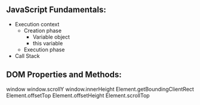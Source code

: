 ## JavaScript Fundamentals:

- Execution context
	- Creation phase
		- Variable object
		- this variable
	- Execution phase
- Call Stack

## DOM Properties and Methods:

window
window.scrollY
window.innerHeight
Element.getBoundingClientRect
Element.offsetTop
Element.offsetHeight 
Element.scrollTop